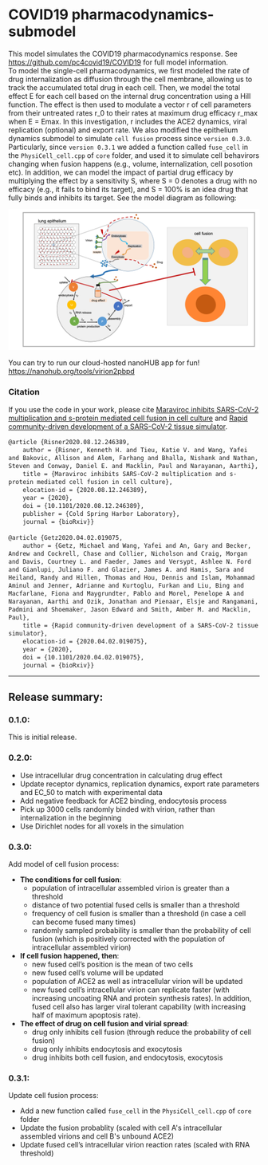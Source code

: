 # COVID19 pharmacodynamics-submodel
This model simulates the COVID19 pharmacodynamics response. See https://github.com/pc4covid19/COVID19 for full model information.\
To model the single-cell pharmacodynamics, we first modeled the rate of drug internalization as diffusion through the cell membrane, allowing us to track the accumulated total drug in each cell. Then, we model the total effect E for each cell based on the internal drug concentration using a Hill function. The effect is then used to modulate a vector r of cell parameters from their untreated rates r_0 to their rates at maximum drug efficacy r_max when E  = Emax. In this investigation, r includes the ACE2 dynamics, viral replication (optional) and export rate. We also modified the epithelium dynamics submodel to simulate `cell fusion` process since `version 0.3.0`. Particularly, since `version 0.3.1` we added a function called `fuse_cell` in the `PhysiCell_cell.cpp` of `core` folder, and used it to simulate cell behavirors changing when fusion happens (e.g., volume, internalization, cell posotion etc). In addition, we can model the impact of partial drug efficacy by multiplying the effect by a sensitivity S, where S = 0 denotes a drug with no efficacy (e.g., it fails to bind its target), and S = 100% is an idea drug that fully binds and inhibits its target. See the model diagram as following:
<p align="center">
<img src="doc/model_diagram.png" width="600">
</p>

You can try to run our cloud-hosted nanoHUB app for fun! \
https://nanohub.org/tools/virion2pbpd

### Citation
If you use the code in your work, please cite [Maraviroc inhibits SARS-CoV-2 multiplication and s-protein mediated cell fusion in cell culture](https://doi.org/10.1101/2020.08.12.246389) and [Rapid community-driven development of a SARS-CoV-2 tissue simulator](https://doi.org/10.1101/2020.04.02.019075).
```text
@article {Risner2020.08.12.246389,
	author = {Risner, Kenneth H. and Tieu, Katie V. and Wang, Yafei and Bakovic, Allison and Alem, Farhang and Bhalla, Nishank and Nathan, Steven and Conway, Daniel E. and Macklin, Paul and Narayanan, Aarthi},
	title = {Maraviroc inhibits SARS-CoV-2 multiplication and s-protein mediated cell fusion in cell culture},
	elocation-id = {2020.08.12.246389},
	year = {2020},
	doi = {10.1101/2020.08.12.246389},
	publisher = {Cold Spring Harbor Laboratory},
	journal = {bioRxiv}}
	
@article {Getz2020.04.02.019075,
	author = {Getz, Michael and Wang, Yafei and An, Gary and Becker, Andrew and Cockrell, Chase and Collier, Nicholson and Craig, Morgan and Davis, Courtney L. and Faeder, James and Versypt, Ashlee N. Ford and Gianlupi, Juliano F. and Glazier, James A. and Hamis, Sara and Heiland, Randy and Hillen, Thomas and Hou, Dennis and Islam, Mohammad Aminul and Jenner, Adrianne and Kurtoglu, Furkan and Liu, Bing and Macfarlane, Fiona and Maygrundter, Pablo and Morel, Penelope A and Narayanan, Aarthi and Ozik, Jonathan and Pienaar, Elsje and Rangamani, Padmini and Shoemaker, Jason Edward and Smith, Amber M. and Macklin, Paul},
	title = {Rapid community-driven development of a SARS-CoV-2 tissue simulator},
	elocation-id = {2020.04.02.019075},
	year = {2020},
	doi = {10.1101/2020.04.02.019075},
	journal = {bioRxiv}}
```

* * * 

## Release summary:
### 0.1.0:
This is initial release. 

### 0.2.0:
* Use intracellular drug concentration in calculating drug effect
* Update receptor dynamics, replication dynamics, export rate parameters and EC_50 to match with experimental data
* Add negative feedback for ACE2 binding, endocytosis process
* Pick up 3000 cells randomly binded with virion, rather than internalization in the beginning 
* Use Dirichlet nodes for all voxels in the simulation

### 0.3.0:
Add model of cell fusion process:
* **The conditions for cell fusion**: 
  * population of intracellular assembled virion is greater than a threshold
  * distance of two potential fused cells is smaller than a threshold
  * frequency of cell fusion is smaller than a threshold (in case a cell can become fused many times)
  * randomly sampled probability is smaller than the probability of cell fusion (which is positively corrected with the population of intracellular assembled virion)
* **If cell fusion happened, then**:
  * new fused cell’s position is the mean of two cells
  * new fused cell’s volume will be updated
  * population of ACE2 as well as intracellular virion will be updated
  * new fused cell’s intracellular virion can replicate faster (with increasing uncoating RNA and protein synthesis rates). In addition, fused cell also has larger viral tolerant capability (with increasing half of maximum apoptosis rate).
* **The effect of drug on cell fusion and virial spread**:
  * drug only inhibits cell fusion (through reduce the probability of cell fusion)
  * drug only inhibits endocytosis and exocytosis
  * drug inhibits both cell fusion, and endocytosis, exocytosis

### 0.3.1:
Update cell fusion process:
* Add a new function called `fuse_cell` in the `PhysiCell_cell.cpp` of `core` folder
* Update the fusion probablity (scaled with cell A's intracellular assembled virions and cell B's unbound ACE2)
* Update fused cell’s intracellular virion reaction rates (scaled with RNA threshold)

